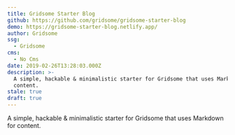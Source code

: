 ```yaml
---
title: Gridsome Starter Blog
github: https://github.com/gridsome/gridsome-starter-blog
demo: https://gridsome-starter-blog.netlify.app/
author: Gridsome
ssg:
  - Gridsome
cms:
  - No Cms
date: 2019-02-26T13:28:03.000Z
description: >-
  A simple, hackable & minimalistic starter for Gridsome that uses Markdown for
  content.
stale: true
draft: true
---
```


A simple, hackable & minimalistic starter for Gridsome that uses Markdown for content.
